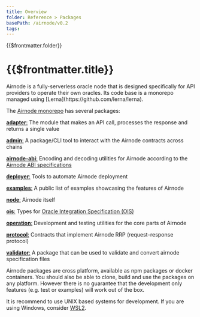```yaml
---
title: Overview
folder: Reference > Packages
basePath: /airnode/v0.2
tags:
---
```


<TitleSpan>{{$frontmatter.folder}}</TitleSpan>

# {{$frontmatter.title}}

<VersionWarning/>
Airnode is a fully-serverless oracle node that is designed specifically for API
providers to operate their own oracles. Its code base is a monorepo managed
using [Lerna](https://github.com/lerna/lerna).

The [Airnode monorepo](https://github.com/api3dao/airnode/tree/v0.2/packages)
has several packages:

[**adapter**:](https://github.com/api3dao/airnode/tree/v0.2/packages/airnode-adapter)
The module that makes an API call, processes the response and returns a single
value

[**admin**:](https://github.com/api3dao/airnode/tree/v0.2/packages/airnode-admin)
A package/CLI tool to interact with the Airnode contracts across chains

[**airnode-abi**:](https://github.com/api3dao/airnode/tree/v0.2/packages/airnode-abi)
Encoding and decoding utilities for Airnode according to the
[Airnode ABI specifications](../specifications/airnode-abi-specifications.md)

[**deployer**:](https://github.com/api3dao/airnode/tree/v0.2/packages/airnode-deployer)
Tools to automate Airnode deployment

[**examples**:](https://github.com/api3dao/airnode/tree/v0.2/packages/airnode-examples)
A public list of examples showcasing the features of Airnode

[**node**:](https://github.com/api3dao/airnode/tree/v0.2/packages/airnode-node)
Airnode itself

[**ois**:](https://github.com/api3dao/airnode/tree/v0.2/packages/airnode-ois)
Types for [Oracle Integration Specification (OIS)](../specifications/ois.md)

[**operation**:](https://github.com/api3dao/airnode/tree/v0.2/packages/airnode-operation)
Development and testing utilities for the core parts of Airnode

[**protocol**:](https://github.com/api3dao/airnode/tree/v0.2/packages/airnode-protocol)
Contracts that implement Airnode RRP (request–response protocol)

[**validator**:](https://github.com/api3dao/airnode/tree/v0.2/packages/airnode-validator)
A package that can be used to validate and convert airnode specification files

Airnode packages are cross platform, available as npm packages or docker
containers. You should also be able to clone, build and use the packages on any
platform. However there is no guarantee that the development only features (e.g.
test or examples) will work out of the box.

It is recommend to use UNIX based systems for development. If you are using
Windows, consider [WSL2](https://docs.microsoft.com/en-us/windows/wsl/install).
